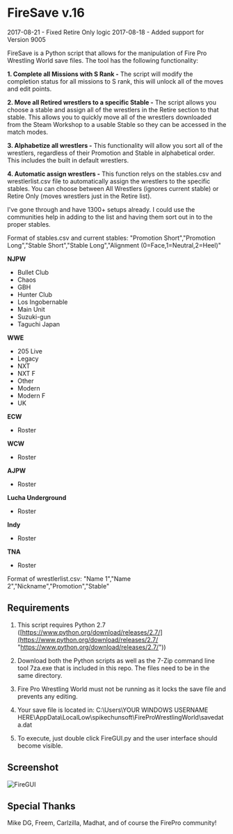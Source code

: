 # FireSave v.16
2017-08-21 - Fixed Retire Only logic
2017-08-18 - Added support for Version 9005

FireSave is a Python script that allows for the manipulation of Fire Pro Wrestling World save files. The tool has the following functionality:

**1. Complete all Missions with S Rank -** The script will modify the completion status for all missions to S rank, this will unlock all of the moves and edit points. 

**2. Move all Retired wrestlers to a specific Stable -** The script allows you choose a stable and assign all of the wrestlers in the Retire section to that stable. This allows you to quickly move all of the wrestlers downloaded from the Steam Workshop to a usable Stable so they can be accessed in the match modes.

**3. Alphabetize all wrestlers -** This functionality will allow you sort all of the wrestlers, regardless of their Promotion and Stable in alphabetical order. This includes the built in default wrestlers.

**4. Automatic assign wrestlers -** This function relys on the stables.csv and wrestlerlist.csv file to automatically assign the wrestlers to the specific stables. You can choose between All Wrestlers (ignores current stable) or Retire Only (moves wrestlers just in the Retire list).

I've gone through and have 1300+ setups already. I could use the communities help in adding to the list and having them sort out in to the proper stables.

Format of stables.csv and current stables:
"Promotion Short","Promotion Long","Stable Short","Stable Long","Alignment (0=Face,1=Neutral,2=Heel)"

**NJPW**
-   Bullet Club
-   Chaos
-   GBH
-   Hunter Club
-   Los Ingobernable
-   Main Unit
-   Suzuki-gun
-   Taguchi Japan

**WWE**
-   205 Live
-   Legacy
-   NXT
-   NXT F
-   Other
-   Modern
-   Modern F
-   UK

**ECW**
-   Roster

**WCW**
-   Roster

**AJPW**
-   Roster

**Lucha Underground**
-   Roster

**Indy**
-   Roster

**TNA**
-   Roster
  
Format of wrestlerlist.csv:
"Name 1","Name 2","Nickname","Promotion","Stable"

## Requirements

1. This script requires Python 2.7 ([https://www.python.org/download/releases/2.7/](https://www.python.org/download/releases/2.7/ "https://www.python.org/download/releases/2.7/"))

2. Download both the Python scripts as well as the 7-Zip command line tool 7za.exe that is included in this repo. The files need to be in the same directory.

3. Fire Pro Wrestling World must not be running as it locks the save file and prevents any editing.

4. Your save file is located in: C:\Users\YOUR WINDOWS USERNAME HERE\AppData\LocalLow\spikechunsoft\FireProWrestlingWorld\savedata.dat

5. To execute, just double click FireGUI.py and the user interface should become visible.

## Screenshot
![FireGUI](https://raw.githubusercontent.com/kactusken/firesave/master/FireGUI_v10.png "FireGUI")

## Special Thanks
Mike DG, Freem, Carlzilla, Madhat, and of course the FirePro community! 
